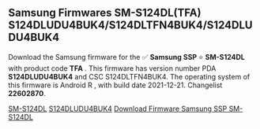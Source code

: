 <h2>Samsung Firmwares SM-S124DL(TFA) S124DLUDU4BUK4/S124DLTFN4BUK4/S124DLUDU4BUK4</h2>
Download the Samsung firmware for the ✅ <strong>Samsung SSP </strong> ⭐ <strong>SM-S124DL</strong> with product code <strong>TFA</strong> . This firmware has version number PDA <strong>S124DLUDU4BUK4</strong> and CSC S124DLTFN4BUK4. The operating system of this firmware is Android R , with build date 2021-12-21. Changelist <strong>22602870</strong>.

[SM-S124DL](https://samfirm.shop/samsung/model/SM-S124DL)
[S124DLUDU4BUK4](https://samfirm.shop/samsung/pda/S124DLUDU4BUK4)
[Download Firmware Samsung SSP SM-S124DL](https://samfirm.shop/samsung/firmware/483700)
